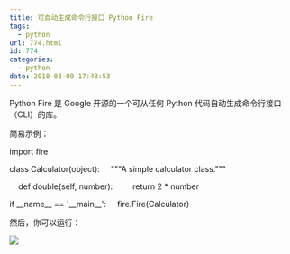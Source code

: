 ```yaml
---
title: 可自动生成命令行接口 Python Fire
tags:
  - python
url: 774.html
id: 774
categories:
  - python
date: 2018-03-09 17:48:53
---
```


Python Fire 是 Google 开源的一个可从任何 Python 代码自动生成命令行接口（CLI）的库。

  

简易示例：

import fire


class Calculator(object):
    """A simple calculator class."""

    def double(self, number):
        return 2 * number


if \_\_name\_\_ == '\_\_main\_\_':
    fire.Fire(Calculator)

  

然后，你可以运行：

![](blob:http://blog.wenquanpage.com/fa26edb4-256a-4091-a16b-5f64827631b2)